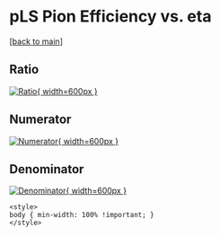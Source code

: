 # pLS Pion Efficiency vs. eta

[[back to main](./)]



## Ratio

[![Ratio](../mtv/var/pLS_211_eff_eta.png){ width=600px }](../mtv/var/pLS_211_eff_eta.pdf)

## Numerator

[![Numerator](../mtv/num/pLS_211_eff_eta_num0.png){ width=600px }](../mtv/num/pLS_211_eff_eta_num0.pdf)

## Denominator

[![Denominator](../mtv/den/pLS_211_eff_eta_den.png){ width=600px }](../mtv/den/pLS_211_eff_eta_den.pdf)


``` {=html}
<style>
body { min-width: 100% !important; }
</style>
```
